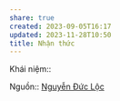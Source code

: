 ```yaml
---
share: true
created: 2023-09-05T16:17
updated: 2023-11-28T10:50
title: Nhận thức
---
```


Khái niệm:: 

Nguồn:: [Nguyễn Đức Lộc](../../%CE%9E%20Ngu%E1%BB%93n/Nguy%E1%BB%85n%20%C4%90%E1%BB%A9c%20L%E1%BB%99c.md) 
